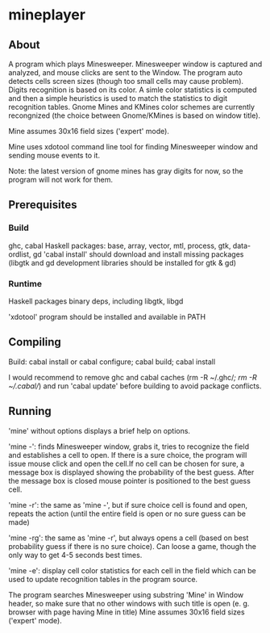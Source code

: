 # mineplayer

## About
A program which plays Minesweeper. Minesweeper window is captured and analyzed, and mouse clicks are sent to the Window. The program auto detects cells screen sizes (though too small cells may cause problem). Digits recognition is based on its color. A simle color statistics is computed and then a simple heuristics is used to match the statistics to digit recognition tables. Gnome Mines and KMines color schemes are currently recongnized (the choice between Gnome/KMines is based on window title).

Mine assumes 30x16 field sizes ('expert' mode).

Mine uses xdotool command line tool for finding Minesweeper window and sending mouse events to it.

Note: the latest version of gnome mines has gray digits for now, so the program will not work for them.

## Prerequisites

### Build
ghc, cabal 
	Haskell packages: base, array, vector, mtl, process, gtk, data-ordlist, gd 
	'cabal install' should download and install missing packages (libgtk and gd development libraries 
	should be installed for gtk & gd)

### Runtime
Haskell packages binary deps, including libgtk, libgd

'xdotool' program should be installed and available in PATH
	

## Compiling
Build: 
	cabal install
or
	cabal configure; cabal build; cabal install

I would recommend to remove ghc and cabal caches (rm -R ~/.ghc/*; rm -R ~/.cabal/*) and run 'cabal update' before building to avoid package conflicts.

## Running
'mine' without options displays a brief help on options.

'mine -': finds Minesweeper window, grabs it, tries to recognize the field and establishes a cell to open. If there is a sure choice, the program will issue mouse click and open the cell.If no cell can be chosen for sure, a message box is displayed showing the probability of the best guess. After the message box is closed mouse pointer is positioned to the best guess cell.

'mine -r': the same as 'mine -', but if sure choice cell is found and open, repeats the action (until the entire field is open or no sure guess can be made)

'mine -rg': the same as 'mine -r', but always opens a cell (based on best probability guess if there is no sure choice). Can loose a game, though the only way to get 4-5 seconds best times.

'mine -e': display cell color statistics for each cell in the field which can be used to update recognition tables in the program source.

The program searches Minesweeper using substring 'Mine' in Window header, so make sure that no other windows with such title is open (e. g. browser with page having Mine in title)
Mine assumes 30x16 field sizes ('expert' mode).
